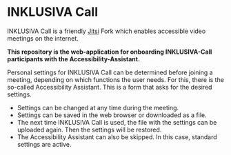 # INKLUSIVA Call

INKLUSIVA Call is a friendly [Jitsi](https://github.com/jitsi|Jitsi) Fork which enables accessible video meetings on the internet. 

**This repository is the web-application for onboarding INKLUSIVA-Call participants with the Accessibility-Assistant.**

Personal settings for INKLUSIVA Call can be determined before joining a meeting, depending on which functions the user needs. For this, there is the so-called Accessibility Assistant. This is a form that asks for the desired settings.
* Settings can be changed at any time during the meeting.
* Settings can be saved in the web browser or downloaded as a file.
* The next time INKLUSIVA Call is used, the file with the settings can be uploaded again. Then the settings will be restored.
* The Accessibility Assistant can also be skipped. In this case, standard settings are active.
<br/>

